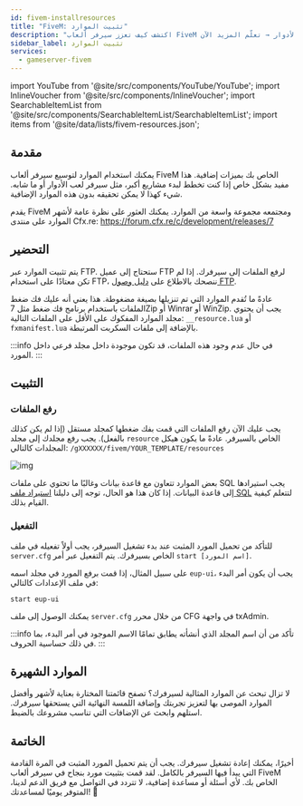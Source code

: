 ```yaml
---
id: fivem-installresources
title: "FiveM: تثبيت الموارد"
description: "اكتشف كيف تعزز سيرفر ألعاب FiveM الخاص بك بالموارد الشهيرة للمشاريع الكبيرة مثل سيرفرات لعب الأدوار → تعلّم المزيد الآن"
sidebar_label: تثبيت الموارد
services:
  - gameserver-fivem
---
```


import YouTube from '@site/src/components/YouTube/YouTube';
import InlineVoucher from '@site/src/components/InlineVoucher';
import SearchableItemList from '@site/src/components/SearchableItemList/SearchableItemList';
import items from '@site/data/lists/fivem-resources.json';

## مقدمة

يمكنك استخدام الموارد لتوسيع سيرفر ألعاب FiveM الخاص بك بميزات إضافية. هذا مفيد بشكل خاص إذا كنت تخطط لبدء مشاريع أكبر، مثل سيرفر لعب الأدوار أو ما شابه. شيء كهذا لا يمكن تحقيقه بدون هذه الموارد الإضافية.

يقدم FiveM ومجتمعه مجموعة واسعة من الموارد. يمكنك العثور على نظرة عامة لأشهر الموارد على منتدى Cfx.re: https://forum.cfx.re/c/development/releases/7



<InlineVoucher />

## التحضير

يتم تثبيت الموارد عبر FTP. ستحتاج إلى عميل FTP لرفع الملفات إلى سيرفرك. إذا لم تكن معتادًا على استخدام FTP، ننصحك بالاطلاع على [دليل وصول FTP](gameserver-ftpaccess.md).

عادةً ما تُقدم الموارد التي تم تنزيلها بصيغة مضغوطة. هذا يعني أنه عليك فك ضغط الملفات باستخدام برنامج فك ضغط مثل 7Zip أو Winrar أو WinZip. يجب أن يحتوي مجلد الموارد المفكوك على الأقل على الملفات التالية: `__resource.lua` أو `fxmanifest.lua` بالإضافة إلى ملفات السكربت المرتبطة.

:::info
في حال عدم وجود هذه الملفات، قد تكون موجودة داخل مجلد فرعي داخل المورد.
:::

## التثبيت

### رفع الملفات

يجب عليك الآن رفع الملفات التي قمت بفك ضغطها كمجلد مستقل (إذا لم يكن كذلك بالفعل). يجب رفع مجلدك إلى مجلد `resource` الخاص بالسيرفر. عادةً ما يكون هيكل المجلدات كالتالي: `/gXXXXXX/fivem/YOUR_TEMPLATE/resources`

![img](https://screensaver01.zap-hosting.com/index.php/s/9ZEX32BSrwGDjEc/preview)



بعض الموارد تتعاون مع قاعدة بيانات وغالبًا ما تحتوي على ملفات SQL يجب استيرادها إلى قاعدة البيانات. إذا كان هذا هو الحال، توجه إلى دليلنا [استيراد ملف SQL](fivem-sql-file-import.md) لتتعلم كيفية القيام بذلك.

### التفعيل

للتأكد من تحميل المورد المثبت عند بدء تشغيل السيرفر، يجب أولاً تفعيله في ملف `server.cfg` الخاص بسيرفرك. يتم التفعيل عبر أمر `start [اسم المورد]`.

على سبيل المثال، إذا قمت برفع المورد في مجلد اسمه `eup-ui`، يجب أن يكون أمر البدء في ملف الإعدادات كالتالي:
```
start eup-ui
```

يمكنك الوصول إلى ملف `server.cfg` من خلال محرر CFG في واجهة txAdmin.

:::info
تأكد من أن اسم المجلد الذي أنشأته يطابق تمامًا الاسم الموجود في أمر البدء، بما في ذلك حساسية الحروف.
:::


## الموارد الشهيرة

لا تزال تبحث عن الموارد المثالية لسيرفرك؟ تصفح قائمتنا المختارة بعناية لأشهر وأفضل الموارد الموصى بها لتعزيز تجربتك وإضافة اللمسة النهائية التي يستحقها سيرفرك. استلهم وابحث عن الإضافات التي تناسب مشروعك بالضبط.

<SearchableItemList items={items} />


## الخاتمة
أخيرًا، يمكنك إعادة تشغيل سيرفرك. يجب أن يتم تحميل المورد المثبت في المرة القادمة التي يبدأ فيها السيرفر بالكامل. لقد قمت بتثبيت مورد بنجاح في سيرفر ألعاب FiveM الخاص بك. لأي أسئلة أو مساعدة إضافية، لا تتردد في التواصل مع فريق الدعم لدينا، المتوفر يوميًا لمساعدتك! 🙂

<InlineVoucher />
